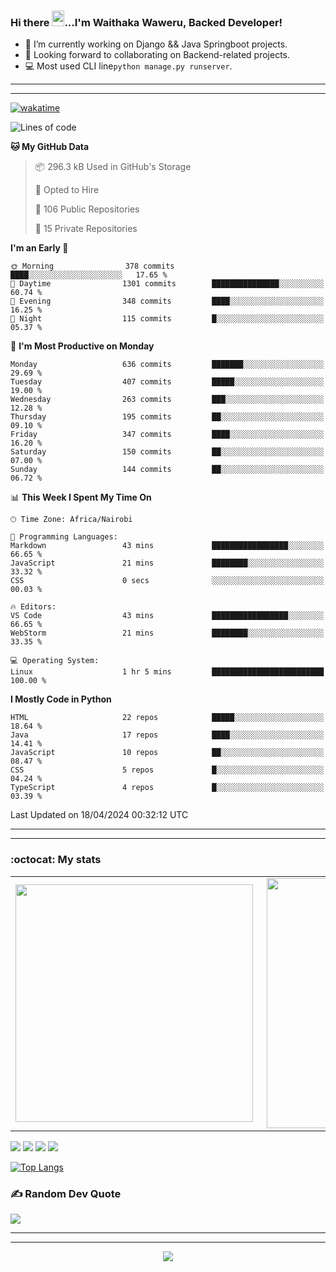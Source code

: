 ### Hi there <img src="https://user-images.githubusercontent.com/61727167/114547962-cecc6b80-9c67-11eb-9697-b1c5a8c8ff46.gif" height="25px" width="20px">...I'm Waithaka Waweru, Backed Developer!

- 🔭 I’m currently working on Django && Java Springboot projects.
- 👯 Looking forward to collaborating on Backend-related projects.
- :computer: Most used CLI line`python manage.py runserver`.
<!-- - ⚡ Fun fact: I play video games and I love watching Football *(Premier League)* && Formula 1 *(Redbull Racing)*.
 -->

<!--
- 🤔 I’m looking for help with Android Dev...
- 🌱 I’m currently learning [ReactJS](https://reactjs.org/).
-->

---
---
[![wakatime](https://wakatime.com/badge/user/bebc43a1-1078-45b8-b266-cd9a9119fb66.svg)](https://wakatime.com/@bebc43a1-1078-45b8-b266-cd9a9119fb66)
<!--START_SECTION:waka-->
![Lines of code](https://img.shields.io/badge/From%20Hello%20World%20I%27ve%20Written-6.0%20million%20lines%20of%20code-blue)

**🐱 My GitHub Data** 

> 📦 296.3 kB Used in GitHub's Storage 
 > 
> 💼 Opted to Hire
 > 
> 📜 106 Public Repositories 
 > 
> 🔑 15 Private Repositories 
 > 
**I'm an Early 🐤** 

```text
🌞 Morning                378 commits         ████░░░░░░░░░░░░░░░░░░░░░   17.65 % 
🌆 Daytime                1301 commits        ███████████████░░░░░░░░░░   60.74 % 
🌃 Evening                348 commits         ████░░░░░░░░░░░░░░░░░░░░░   16.25 % 
🌙 Night                  115 commits         █░░░░░░░░░░░░░░░░░░░░░░░░   05.37 % 
```
📅 **I'm Most Productive on Monday** 

```text
Monday                   636 commits         ███████░░░░░░░░░░░░░░░░░░   29.69 % 
Tuesday                  407 commits         █████░░░░░░░░░░░░░░░░░░░░   19.00 % 
Wednesday                263 commits         ███░░░░░░░░░░░░░░░░░░░░░░   12.28 % 
Thursday                 195 commits         ██░░░░░░░░░░░░░░░░░░░░░░░   09.10 % 
Friday                   347 commits         ████░░░░░░░░░░░░░░░░░░░░░   16.20 % 
Saturday                 150 commits         ██░░░░░░░░░░░░░░░░░░░░░░░   07.00 % 
Sunday                   144 commits         ██░░░░░░░░░░░░░░░░░░░░░░░   06.72 % 
```


📊 **This Week I Spent My Time On** 

```text
🕑︎ Time Zone: Africa/Nairobi

💬 Programming Languages: 
Markdown                 43 mins             █████████████████░░░░░░░░   66.65 % 
JavaScript               21 mins             ████████░░░░░░░░░░░░░░░░░   33.32 % 
CSS                      0 secs              ░░░░░░░░░░░░░░░░░░░░░░░░░   00.03 % 

🔥 Editors: 
VS Code                  43 mins             █████████████████░░░░░░░░   66.65 % 
WebStorm                 21 mins             ████████░░░░░░░░░░░░░░░░░   33.35 % 

💻 Operating System: 
Linux                    1 hr 5 mins         █████████████████████████   100.00 % 
```

**I Mostly Code in Python** 

```text
HTML                     22 repos            █████░░░░░░░░░░░░░░░░░░░░   18.64 % 
Java                     17 repos            ████░░░░░░░░░░░░░░░░░░░░░   14.41 % 
JavaScript               10 repos            ██░░░░░░░░░░░░░░░░░░░░░░░   08.47 % 
CSS                      5 repos             █░░░░░░░░░░░░░░░░░░░░░░░░   04.24 % 
TypeScript               4 repos             █░░░░░░░░░░░░░░░░░░░░░░░░   03.39 % 
```




 Last Updated on 18/04/2024 00:32:12 UTC
<!--END_SECTION:waka-->


<!--
### Connect With Me:


<a href="https://twitter.com/itsweshy" target="_blank">
<img src=https://img.shields.io/badge/twitter-%2300acee.svg?&style=for-the-badge&logo=twitter&logoColor=white alt=twitter style="margin-bottom: 5px;" />
</a>
<a href="https://dev.to/itsweshy" target="_blank">
<img src=https://img.shields.io/badge/dev.to-%2308090A.svg?&style=for-the-badge&logo=dev.to&logoColor=white alt=devto style="margin-bottom: 5px;" />
</a>
<a href="https://linkedin.com/in/waithaka-waweru" target="_blank">
<img src=https://img.shields.io/badge/linkedin-%231E77B5.svg?&style=for-the-badge&logo=linkedin&logoColor=white alt=linkedin style="margin-bottom: 5px;" />
</a> 
-->

---
---

<!-- ## My Github Stats -->
<!-- <img src="https://github-readme-stats.vercel.app/api?username=weshy007&&show_icons=true&count_private=true&theme=radical"/><img src="https://github-readme-streak-stats.herokuapp.com/?user=weshy007&theme=radical"/>

<div align="center">
<img src="https://komarev.com/ghpvc/?username=weshy007&&style=flat-square" align="center" />
</div>  -->

### :octocat: My stats
  <table>
  <tr>
      <td><img width="380px" align="left" src="https://github-readme-stats.vercel.app/api?username=weshy007&show_icons=true&count_private=true&include_all_commits=true&theme=tokyonight"/></td>
    <td><img width="400px" align="right" src="https://github-readme-streak-stats.herokuapp.com/?user=weshy007&show_icons=true&locale=en&layout=compact&theme=tokyonight"/></td>
  
  </tr>   
</table>

![](https://raw.githubusercontent.com/weshy007/github-stats/master/generated/overview.svg#gh-dark-mode-only)
![](https://raw.githubusercontent.com/weshy007/github-stats/master/generated/overview.svg#gh-light-mode-only)
![](https://raw.githubusercontent.com/weshy007/github-stats/master/generated/languages.svg#gh-dark-mode-only)
![](https://raw.githubusercontent.com/weshy007/github-stats/master/generated/languages.svg#gh-light-mode-only)

  
[![Top Langs](https://github-readme-stats.vercel.app/api/top-langs/?username=weshy007&layout=compact&theme=tokyonight&langs_count=10)](https://github.com/weshy007/github-readme-stats)


### ✍️ Random Dev Quote
![](https://quotes-github-readme.vercel.app/api?type=horizontal&theme=tokyonight&layout=compact)

---
---

<!-- <a href="https://github.com/weshy007/github-readme-activity-graph"><img alt="Activity graph" width = "900" height = "300" src="https://activity-graph.herokuapp.com/graph?username=weshy007&bg_color=1F222E&theme=material-palenight&line=D9E650&point=FFFFFF&hide_border=true" align = "left" />
</a> -->

<div align="center">
<img src="https://komarev.com/ghpvc/?username=weshy007&&style=flat-square" align="center" />
</div> 
